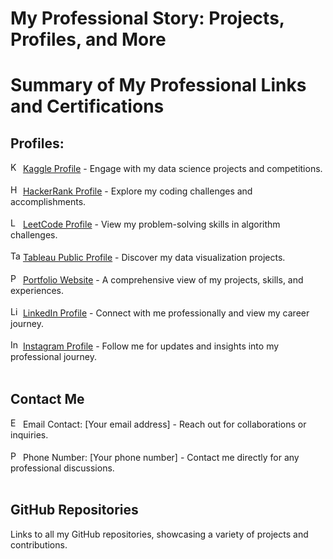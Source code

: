 <h1>My Professional Story: Projects, Profiles, and More </h1>



<!DOCTYPE html>
<html lang='en'>
<head>
    <meta charset='UTF-8'>
    <meta name='viewport' content='width=device-width, initial-scale=1.0'>
    <title>Professional Links and Certifications</title>
</head>
<body>

<h1>Summary of My Professional Links and Certifications</h1>

<h2>Profiles:</h2>
<div>
    <img src='https://www.kaggle.com/favicon.ico' alt='Kaggle Logo' width='16' height='16'> <a href='https://www.kaggle.com/your-profile' target='_blank'>Kaggle Profile</a> - Engage with my data science projects and competitions.<br><br>
    <img src='https://www.hackerrank.com/favicon.ico' alt='HackerRank Logo' width='16' height='16'> <a href='https://www.hackerrank.com/your-profile' target='_blank'>HackerRank Profile</a> - Explore my coding challenges and accomplishments.<br><br>
    <img src='https://leetcode.com/favicon.ico' alt='LeetCode Logo' width='16' height='16'> <a href='https://leetcode.com/your-profile' target='_blank'>LeetCode Profile</a> - View my problem-solving skills in algorithm challenges.<br><br>
    <img src='https://public.tableau.com/favicon.ico' alt='Tableau Logo' width='16' height='16'> <a href='https://public.tableau.com/profile/your-profile' target='_blank'>Tableau Public Profile</a> - Discover my data visualization projects.<br><br>
    <img src='https://yourportfolio.com/logo.png' alt='Portfolio Logo' width='16' height='16'> <a href='https://yourportfolio.com/your-profile' target='_blank'>Portfolio Website</a> - A comprehensive view of my projects, skills, and experiences.<br><br>
    <img src='https://linkedin.com/favicon.ico' alt='LinkedIn Logo' width='16' height='16'> <a href='https://www.linkedin.com/in/your-profile' target='_blank'>LinkedIn Profile</a> - Connect with me professionally and view my career journey.<br><br>
    <img src='https://instagram.com/favicon.ico' alt='Instagram Logo' width='16' height='16'> <a href='https://www.instagram.com/your-profile/' target='_blank'>Instagram Profile</a> - Follow me for updates and insights into my professional journey.<br><br>
</div>

<h2>Contact Me</h2>
<div>
    <img src='https://example.com/email-logo.png' alt='Email Logo' width='16' height='16'> Email Contact: [Your email address] - Reach out for collaborations or inquiries.<br><br>
    <img src='https://example.com/phone-logo.png' alt='Phone Logo' width='16' height='16'> Phone Number: [Your phone number] - Contact me directly for any professional discussions.<br><br>
</div>

<h2>GitHub Repositories</h2>
<p>Links to all my GitHub repositories, showcasing a variety of projects and contributions.</p>

</body>
</html>
